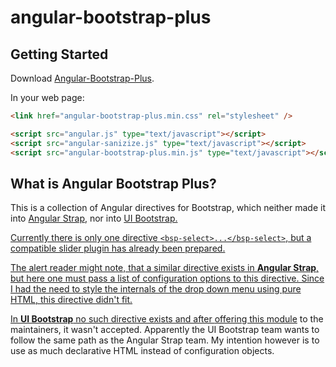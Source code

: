 # angular-bootstrap-plus


## Getting Started

Download [Angular-Bootstrap-Plus][bsplus].

[bsplus]: http://jrief.github.io/angular-bootstrap-plus/angular-bootstrap-plus-0.0.1.zip

In your web page:

```html
<link href="angular-bootstrap-plus.min.css" rel="stylesheet" />

<script src="angular.js" type="text/javascript"></script>
<script src="angular-sanizize.js" type="text/javascript"></script>
<script src="angular-bootstrap-plus.min.js" type="text/javascript"></script>
```

## What is Angular Bootstrap Plus?
This is a collection of Angular directives for Bootstrap, which neither made it into
<a href="http://mgcrea.github.io/angular-strap/" target="_new">Angular Strap</a>,
nor into <a href="http://angular-ui.github.io/bootstrap/"  target="_new">UI Bootstrap.

Currently there is only one directive <code>&lt;bsp-select&gt;...&lt;/bsp-select&gt;</code>, but a
compatible slider plugin has already been prepared.

The alert reader might note, that a similar directive exists in <strong>Angular Strap</strong>, but
here one must pass a list of configuration options to this directive. Since I had the need to style
the internals of the drop down menu using pure HTML, this directive didn't fit.

In <strong>UI Bootstrap</strong> no such directive exists and after
<a href="https://github.com/angular-ui/bootstrap/issues/2607">offering this module</a> to the
maintainers, it wasn't accepted. Apparently the UI Bootstrap team wants to follow the same path as
the Angular Strap team. My intention however is to use as much declarative HTML instead of
configuration objects.
